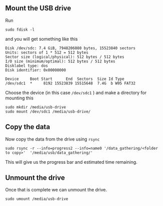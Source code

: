 
## Mount the USB drive

Run
```
sudo fdisk -l
```
 and you will get something like this
 ```
 Disk /dev/sdc: 7.4 GiB, 7948206080 bytes, 15523840 sectors
Units: sectors of 1 * 512 = 512 bytes
Sector size (logical/physical): 512 bytes / 512 bytes
I/O size (minimum/optimal): 512 bytes / 512 bytes
Disklabel type: dos
Disk identifier: 0x00000000

Device     Boot Start      End  Sectors  Size Id Type
/dev/sdc1  *     8192 15523839 15515648  7.4G  b W95 FAT32
```

Choose the device (in this case `/dev/sdc1` ) and make a directory for mounting this
```
sudo mkdir /media/usb-drive
sudo mount /dev/sdc1 /media/usb-drive/
```

## Copy the data
Now copy the data from the drive using `rsync`
```
sudo rsync -r --info=progress2 --info=name0 '/data_gathering/<folder to copy>'  '/media/usb/data_gathering/'
```

This will give us the progress bar and estimated time remaining.

## Unmount the drive 
Once that is complete we can unmount the drive.
```
sudo umount /media/usb-drive
```
